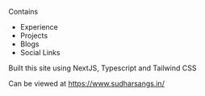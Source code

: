 Contains 
  - Experience
  - Projects
  - Blogs
  - Social Links

Built this site using NextJS, Typescript and Tailwind CSS

Can be viewed at https://www.sudharsangs.in/
